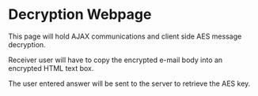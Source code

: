 Decryption Webpage
=========

This page will hold AJAX communications and client side AES message decryption. 

Receiver user will have to copy the encrypted e-mail body into an encrypted HTML text box.

The user entered answer will be sent to the server to retrieve the AES key. 





 